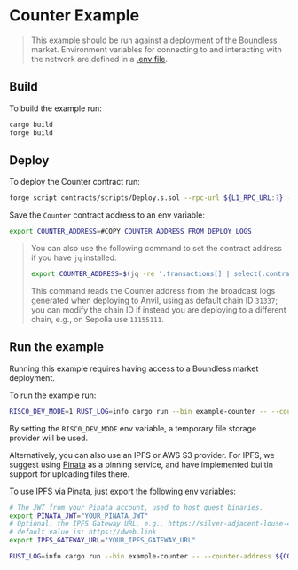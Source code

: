 # Counter Example

> This example should be run against a deployment of the Boundless market.
> Environment variables for connecting to and interacting with the network are defined in a [.env file](../../.env).

## Build

To build the example run:

```bash
cargo build
forge build
```

## Deploy

To deploy the Counter contract run:

```bash
forge script contracts/scripts/Deploy.s.sol --rpc-url ${L1_RPC_URL:?} --broadcast -vv
```

Save the `Counter` contract address to an env variable:

```bash
export COUNTER_ADDRESS=#COPY COUNTER ADDRESS FROM DEPLOY LOGS
```

> You can also use the following command to set the contract address if you have `jq` installed:
>
> ```bash
> export COUNTER_ADDRESS=$(jq -re '.transactions[] | select(.contractName == "Counter") | .contractAddress' ./broadcast/Deploy.s.sol/31337/run-latest.json)
> ```
>
> This command reads the Counter address from the broadcast logs generated when deploying to Anvil, using as default chain ID `31337`;
> you can modify the chain ID if instead you are deploying to a different chain, e.g., on Sepolia use `11155111`.

## Run the example

Running this example requires having access to a Boundless market deployment.

To run the example run:

```bash
RISC0_DEV_MODE=1 RUST_LOG=info cargo run --bin example-counter -- --counter-address ${COUNTER_ADDRESS:?}
```

By setting the `RISC0_DEV_MODE` env variable, a temporary file storage provider will be used.

Alternatively, you can also use an IPFS or AWS S3 provider. For IPFS, we suggest using [Pinata](https://www.pinata.cloud) as a pinning service, and have implemented builtin support for uploading files there.

To use IPFS via Pinata, just export the following env variables:

```bash
# The JWT from your Pinata account, used to host guest binaries.
export PINATA_JWT="YOUR_PINATA_JWT"
# Optional: the IPFS Gateway URL, e.g., https://silver-adjacent-louse-491.mypinata.cloud
# default value is: https://dweb.link
export IPFS_GATEWAY_URL="YOUR_IPFS_GATEWAY_URL"
```

```bash
RUST_LOG=info cargo run --bin example-counter -- --counter-address ${COUNTER_ADDRESS:?}
```

